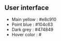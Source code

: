 ## User interface
 - Main yellow : #e8c910
 - Point blue : #104c63
 - Dark grey : #474849
 - Hover color : #